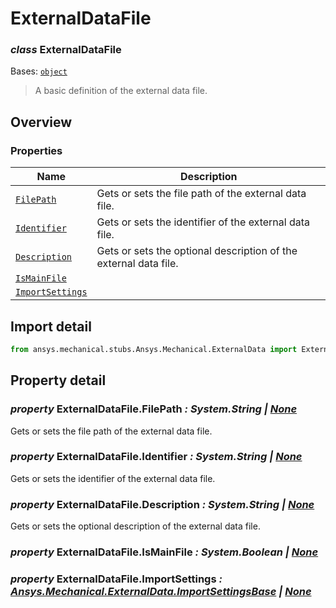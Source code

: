 # ExternalDataFile

<a id="ExternalDataFile"></a>

### *class* ExternalDataFile

Bases: [`object`](https://docs.python.org/3/library/functions.html#object)

> A basic definition of the external data file.

> <!-- !! processed by numpydoc !! -->

<a id="overview"></a>

## Overview

### Properties

| Name | Description |
|-------------------------------------------------------------------|------------------------------------------------------------------|
| [`FilePath`](#ExternalDataFile.FilePath)                          | Gets or sets the file path of the external data file.            |
| [`Identifier`](#ExternalDataFile.Identifier)                      | Gets or sets the identifier of the external data file.           |
| [`Description`](#ExternalDataFile.Description)                    | Gets or sets the optional description of the external data file. |
| [`IsMainFile`](#ExternalDataFile.IsMainFile)                      |                                                                  |
| [`ImportSettings`](../Materials/ImportSettings.md#ImportSettings) |                                                                  |

<a id="import-detail"></a>

## Import detail

```python
from ansys.mechanical.stubs.Ansys.Mechanical.ExternalData import ExternalDataFile
```

<a id="property-detail"></a>

## Property detail

<a id="ExternalDataFile.FilePath"></a>

### *property* ExternalDataFile.FilePath *: System.String | [None](https://docs.python.org/3/library/constants.html#None)*

Gets or sets the file path of the external data file.

<!-- !! processed by numpydoc !! -->

<a id="ExternalDataFile.Identifier"></a>

### *property* ExternalDataFile.Identifier *: System.String | [None](https://docs.python.org/3/library/constants.html#None)*

Gets or sets the identifier of the external data file.

<!-- !! processed by numpydoc !! -->

<a id="ExternalDataFile.Description"></a>

### *property* ExternalDataFile.Description *: System.String | [None](https://docs.python.org/3/library/constants.html#None)*

Gets or sets the optional description of the external data file.

<!-- !! processed by numpydoc !! -->

<a id="ExternalDataFile.IsMainFile"></a>

### *property* ExternalDataFile.IsMainFile *: System.Boolean | [None](https://docs.python.org/3/library/constants.html#None)*

<!-- !! processed by numpydoc !! -->

<a id="ExternalDataFile.ImportSettings"></a>

### *property* ExternalDataFile.ImportSettings *: [Ansys.Mechanical.ExternalData.ImportSettingsBase](ImportSettingsBase.md#ImportSettingsBase) | [None](https://docs.python.org/3/library/constants.html#None)*

<!-- !! processed by numpydoc !! -->
